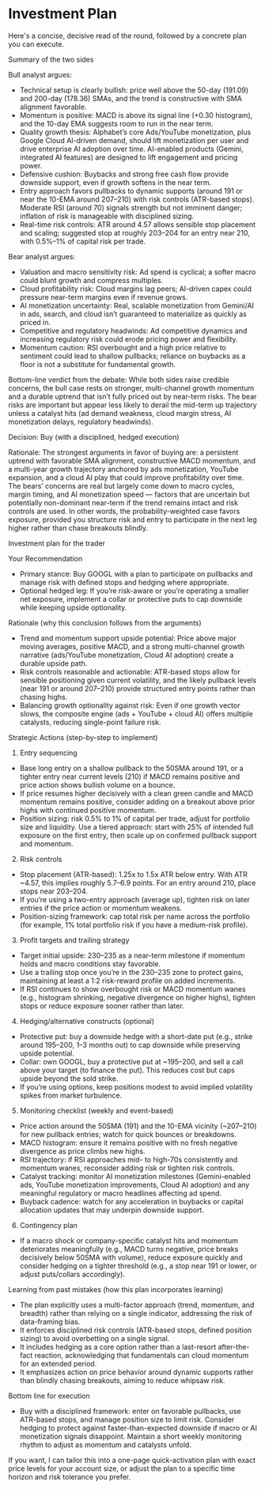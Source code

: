 # Investment Plan

Here's a concise, decisive read of the round, followed by a concrete plan you can execute.

Summary of the two sides

Bull analyst argues:
- Technical setup is clearly bullish: price well above the 50-day (191.09) and 200-day (178.36) SMAs, and the trend is constructive with SMA alignment favorable.
- Momentum is positive: MACD is above its signal line (+0.30 histogram), and the 10-day EMA suggests room to run in the near term.
- Quality growth thesis: Alphabet’s core Ads/YouTube monetization, plus Google Cloud AI-driven demand, should lift monetization per user and drive enterprise AI adoption over time. AI-enabled products (Gemini, integrated AI features) are designed to lift engagement and pricing power.
- Defensive cushion: Buybacks and strong free cash flow provide downside support, even if growth softens in the near term.
- Entry approach favors pullbacks to dynamic supports (around 191 or near the 10-EMA around 207–210) with risk controls (ATR-based stops). Moderate RSI (around 70) signals strength but not imminent danger; inflation of risk is manageable with disciplined sizing.
- Real-time risk controls: ATR around 4.57 allows sensible stop placement and scaling; suggested stop at roughly 203–204 for an entry near 210, with 0.5%–1% of capital risk per trade.

Bear analyst argues:
- Valuation and macro sensitivity risk: Ad spend is cyclical; a softer macro could blunt growth and compress multiples.
- Cloud profitability risk: Cloud margins lag peers; AI-driven capex could pressure near-term margins even if revenue grows.
- AI monetization uncertainty: Real, scalable monetization from Gemini/AI in ads, search, and cloud isn’t guaranteed to materialize as quickly as priced in.
- Competitive and regulatory headwinds: Ad competitive dynamics and increasing regulatory risk could erode pricing power and flexibility.
- Momentum caution: RSI overbought and a high price relative to sentiment could lead to shallow pullbacks; reliance on buybacks as a floor is not a substitute for fundamental growth.

Bottom-line verdict from the debate: While both sides raise credible concerns, the bull case rests on stronger, multi-channel growth momentum and a durable uptrend that isn’t fully priced out by near-term risks. The bear risks are important but appear less likely to derail the mid-term up trajectory unless a catalyst hits (ad demand weakness, cloud margin stress, AI monetization delays, regulatory headwinds).

Decision: Buy (with a disciplined, hedged execution)

Rationale: The strongest arguments in favor of buying are: a persistent uptrend with favorable SMA alignment, constructive MACD momentum, and a multi-year growth trajectory anchored by ads monetization, YouTube expansion, and a cloud AI play that could improve profitability over time. The bears’ concerns are real but largely come down to macro cycles, margin timing, and AI monetization speed — factors that are uncertain but potentially non-dominant near-term if the trend remains intact and risk controls are used. In other words, the probability-weighted case favors exposure, provided you structure risk and entry to participate in the next leg higher rather than chase breakouts blindly.

Investment plan for the trader

Your Recommendation
- Primary stance: Buy GOOGL with a plan to participate on pullbacks and manage risk with defined stops and hedging where appropriate.
- Optional hedged leg: If you’re risk-aware or you’re operating a smaller net exposure, implement a collar or protective puts to cap downside while keeping upside optionality.

Rationale (why this conclusion follows from the arguments)
- Trend and momentum support upside potential: Price above major moving averages, positive MACD, and a strong multi-channel growth narrative (ads/YouTube monetization, Cloud AI adoption) create a durable upside path.
- Risk controls reasonable and actionable: ATR-based stops allow for sensible positioning given current volatility, and the likely pullback levels (near 191 or around 207–210) provide structured entry points rather than chasing highs.
- Balancing growth optionality against risk: Even if one growth vector slows, the composite engine (ads + YouTube + cloud AI) offers multiple catalysts, reducing single-point failure risk.

Strategic Actions (step-by-step to implement)

1) Entry sequencing
- Base long entry on a shallow pullback to the 50SMA around 191, or a tighter entry near current levels (210) if MACD remains positive and price action shows bullish volume on a bounce.
- If price resumes higher decisively with a clean green candle and MACD momentum remains positive, consider adding on a breakout above prior highs with continued positive momentum.
- Position sizing: risk 0.5% to 1% of capital per trade, adjust for portfolio size and liquidity. Use a tiered approach: start with 25% of intended full exposure on the first entry, then scale up on confirmed pullback support and momentum.

2) Risk controls
- Stop placement (ATR-based): 1.25x to 1.5x ATR below entry. With ATR ~4.57, this implies roughly 5.7–6.9 points. For an entry around 210, place stops near 203–204.
- If you’re using a two-entry approach (average up), tighten risk on later entries if the price action or momentum weakens.
- Position-sizing framework: cap total risk per name across the portfolio (for example, 1% total portfolio risk if you have a medium-risk profile).

3) Profit targets and trailing strategy
- Target initial upside: 230–235 as a near-term milestone if momentum holds and macro conditions stay favorable.
- Use a trailing stop once you’re in the 230–235 zone to protect gains, maintaining at least a 1:2 risk-reward profile on added increments.
- If RSI continues to show overbought risk or MACD momentum wanes (e.g., histogram shrinking, negative divergence on higher highs), tighten stops or reduce exposure sooner rather than later.

4) Hedging/alternative constructs (optional)
- Protective put: buy a downside hedge with a short-date put (e.g., strike around 195–200, 1–3 months out) to cap downside while preserving upside potential.
- Collar: own GOOGL, buy a protective put at ~195–200, and sell a call above your target (to finance the put). This reduces cost but caps upside beyond the sold strike.
- If you’re using options, keep positions modest to avoid implied volatility spikes from market turbulence.

5) Monitoring checklist (weekly and event-based)
- Price action around the 50SMA (191) and the 10-EMA vicinity (~207–210) for new pullback entries; watch for quick bounces or breakdowns.
- MACD histogram: ensure it remains positive with no fresh negative divergence as price climbs new highs.
- RSI trajectory: if RSI approaches mid- to high-70s consistently and momentum wanes, reconsider adding risk or tighten risk controls.
- Catalyst tracking: monitor AI monetization milestones (Gemini-enabled ads, YouTube monetization improvements, Cloud AI adoption) and any meaningful regulatory or macro headlines affecting ad spend.
- Buyback cadence: watch for any acceleration in buybacks or capital allocation updates that may underpin downside support.

6) Contingency plan
- If a macro shock or company-specific catalyst hits and momentum deteriorates meaningfully (e.g., MACD turns negative, price breaks decisively below 50SMA with volume), reduce exposure quickly and consider hedging on a tighter threshold (e.g., a stop near 191 or lower, or adjust puts/collars accordingly).

Learning from past mistakes (how this plan incorporates learning)
- The plan explicitly uses a multi-factor approach (trend, momentum, and breadth) rather than relying on a single indicator, addressing the risk of data-framing bias.
- It enforces disciplined risk controls (ATR-based stops, defined position sizing) to avoid overbetting on a single signal.
- It includes hedging as a core option rather than a last-resort after-the-fact reaction, acknowledging that fundamentals can cloud momentum for an extended period.
- It emphasizes action on price behavior around dynamic supports rather than blindly chasing breakouts, aiming to reduce whipsaw risk.

Bottom line for execution
- Buy with a disciplined framework: enter on favorable pullbacks, use ATR-based stops, and manage position size to limit risk. Consider hedging to protect against faster-than-expected downside if macro or AI monetization signals disappoint. Maintain a short weekly monitoring rhythm to adjust as momentum and catalysts unfold.

If you want, I can tailor this into a one-page quick-activation plan with exact price levels for your account size, or adjust the plan to a specific time horizon and risk tolerance you prefer.
